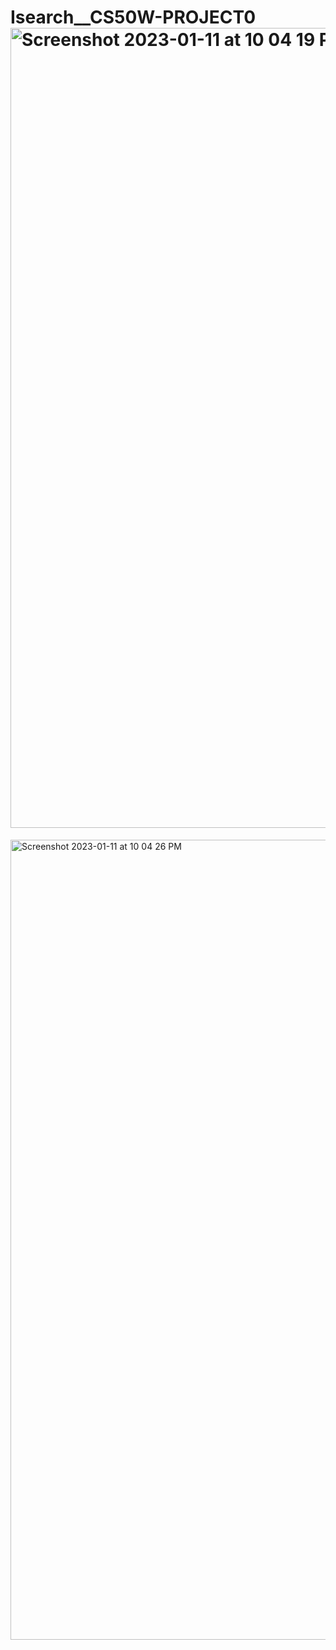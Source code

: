# Isearch__CS50W-PROJECT0<img width="1280" alt="Screenshot 2023-01-11 at 10 04 19 PM" src="https://user-images.githubusercontent.com/84826294/211966178-4ab0fbdb-9cc2-4514-9636-75a8de38ede5.png">
<img width="1280" alt="Screenshot 2023-01-11 at 10 04 26 PM" src="https://user-images.githubusercontent.com/84826294/211966206-c36f45a4-f617-4154-8bd9-eeb305b851ad.png">
